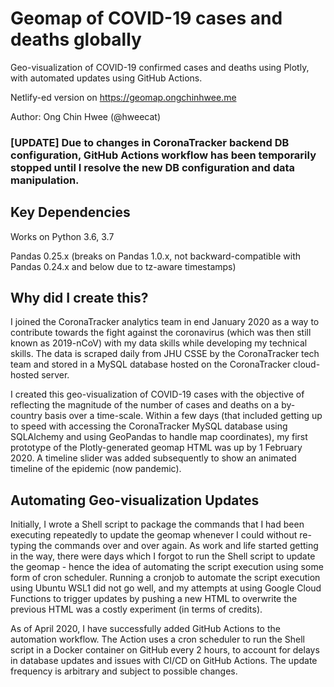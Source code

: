 # Geomap of COVID-19 cases and deaths globally

Geo-visualization of COVID-19 confirmed cases and deaths using Plotly, with automated updates using GitHub Actions.

Netlify-ed version on https://geomap.ongchinhwee.me

Author: Ong Chin Hwee (@hweecat)

### [UPDATE] Due to changes in CoronaTracker backend DB configuration, GitHub Actions workflow has been temporarily stopped until I resolve the new DB configuration and data manipulation.

## Key Dependencies
Works on Python 3.6, 3.7

Pandas 0.25.x (breaks on Pandas 1.0.x, not backward-compatible with Pandas 0.24.x and below due to tz-aware timestamps)

## Why did I create this?
I joined the CoronaTracker analytics team in end January 2020 as a way to contribute towards the fight against the coronavirus (which was then still known as 2019-nCoV) with my data skills while developing my technical skills. The data is scraped daily from JHU CSSE by the CoronaTracker tech team and stored in a MySQL database hosted on the CoronaTracker cloud-hosted server.

I created this geo-visualization of COVID-19 cases with the objective of reflecting the magnitude of the number of cases and deaths on a by-country basis over a time-scale. Within a few days (that included getting up to speed with accessing the CoronaTracker MySQL database using SQLAlchemy and using GeoPandas to handle map coordinates), my first prototype of the Plotly-generated geomap HTML was up by 1 February 2020. A timeline slider was added subsequently to show an animated timeline of the epidemic (now pandemic).

## Automating Geo-visualization Updates
Initially, I wrote a Shell script to package the commands that I had been executing repeatedly to update the geomap whenever I could without re-typing the commands over and over again. As work and life started getting in the way, there were days which I forgot to run the Shell script to update the geomap - hence the idea of automating the script execution using some form of cron scheduler. Running a cronjob to automate the script execution using Ubuntu WSL1 did not go well, and my attempts at using Google Cloud Functions to trigger updates by pushing a new HTML to overwrite the previous HTML was a costly experiment (in terms of credits).

As of April 2020, I have successfully added GitHub Actions to the automation workflow. The Action uses a cron scheduler to run the Shell script in a Docker container on GitHub every 2 hours, to account for delays in database updates and issues with CI/CD on GitHub Actions. The update frequency is arbitrary and subject to possible changes.
